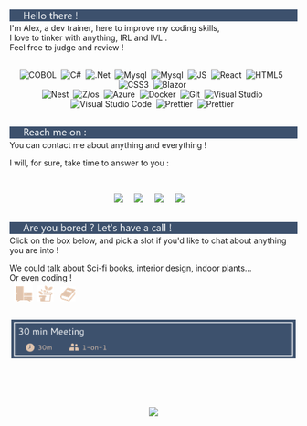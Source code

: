 <img src="hello.png" />
<br>
I'm Alex, a dev trainer, here to improve my coding skills,<br>
I love to tinker with anything, IRL and IVL .<br>
Feel free to judge and review !
<br>
<br>

<p align="center">
  <a>   
    <img alt="COBOL" src="https://img.shields.io/badge/-COBOL-3D516D?style=flat-square&logo=c&logoColor=white" />&nbsp;
    <img alt="C#" src="https://img.shields.io/badge/-C%23-3D516D?style=flat-square&logo=csharp&logoColor=white" />&nbsp;
   <img alt=".Net" src="https://img.shields.io/badge/-.Net-3D516D?style=flat-square&logo=dotnet&logoColor=white" />&nbsp;
   <img alt="Mysql" src="https://img.shields.io/badge/-Mysql-3D516D?style=flat-square&logo=mysql&logoColor=white" />&nbsp;
       <img alt="Mysql" src="https://img.shields.io/badge/-PostgreSQL-3D516D?style=flat-square&logo=postgresql&logoColor=white" />&nbsp;
   <img alt="JS" src="https://img.shields.io/badge/-Javascript-8F8B8E?style=flat-square&logo=javascript&logoColor=white" />&nbsp;
   <img alt="React" src="https://img.shields.io/badge/-React-8F8B8E?style=flat-square&logo=React&logoColor=white" />&nbsp;
   <img alt="HTML5" src="https://img.shields.io/badge/-HTML5-8F8B8E?style=flat-square&logo=html5&logoColor=white" />  &nbsp;
   <img alt="CSS3" src="https://img.shields.io/badge/-CSS3-8F8B8E?style=flat-square&logo=css3&logoColor=white" />&nbsp;
    <img alt="Blazor" src="https://img.shields.io/badge/-Blazor-8F8B8E?style=flat-square&logo=blazor&logoColor=white" />&nbsp; 
    <br>
      <img alt="Nest" src="https://img.shields.io/badge/-NestJS-E0C4AE?style=flat-square&logo=nestjs&logoColor=white" />&nbsp;
     <img alt="Z/os" src="https://img.shields.io/badge/-Z/os-E0C4AE?style=flat-square&logo=ibm&logoColor=white" />&nbsp;
     <img alt="Azure" src="https://img.shields.io/badge/-Azure-E0C4AE?style=flat-square&logo=microsoft-azure&logoColor=white" />&nbsp;
    <img alt="Docker" src="https://img.shields.io/badge/-Docker-E0C4AE?style=flat-square&logo=docker&logoColor=white" />&nbsp;
       <img alt="Git" src="https://img.shields.io/badge/-Git-E0C4AE?style=flat-square&logo=git&logoColor=white" />&nbsp;
   <img alt="Visual Studio" src="https://img.shields.io/badge/-VS-F0E2D7?style=flat-square&logo=visualstudio&logoColor=white" />&nbsp;
   <img alt="Visual Studio Code" src="https://img.shields.io/badge/-VS%20Code-F0E2D7?style=flat-square&logo=visualstudiocode&logoColor=white" />&nbsp;
   <img alt="Prettier" src="https://img.shields.io/badge/-Prettier-F0E2D7?style=flat-square&logo=prettier&logoColor=white" />&nbsp;
 <img alt="Prettier" src="https://img.shields.io/badge/-Figma-F0E2D7?style=flat-square&logo=figma&logoColor=white" />&nbsp;
  </a>
  <br><br>
</p>
<img src="reachMe.png" />
<br>
You can contact me about anything and everything ! 

I will, for sure, take time to answer to you :

<br>
<p align="center">
  <a target="_blank"href="https://instagram.com/brocetrelooking"><img src="https://img.shields.io/badge/instagram-3D516D?style=for-the-badge&logo=instagram&logoColor=white" /></a>&nbsp;&nbsp;&nbsp;&nbsp;
      <a href="https://github.com/AlexEnCode"><img src="https://img.shields.io/badge/GitHub-8F8B8E.svg?&amp;style=for-the-badge&amp;logo=Github&amp;logoColor=white" /></a>&nbsp;&nbsp;&nbsp;&nbsp;
  <a target="_blank"href="https://www.linkedin.com/in/alexandre-lin%C3%A9-6b440b298/"><img src="https://img.shields.io/badge/linkedin-E0C4AE.svg?&style=for-the-badge&logo=linkedin&logoColor=white" /></a>&nbsp;&nbsp;&nbsp;&nbsp;
    <a href="mailto:alexandrelineformation@gmail.com?subject=Hello%20Ileri,%20From%20Github"><img src="https://img.shields.io/badge/gmail-F0E2D7.svg?&style=for-the-badge&logo=gmail&logoColor=white" /></a>&nbsp;&nbsp;&nbsp;&nbsp;
<br>
<br>
</p>
<img src="areYou.png" />
<br>
Click on the box below, and pick a slot if you'd like to chat about anything you are into !

We could talk about Sci-fi books, interior design, indoor plants...   
Or even coding !    
&nbsp;&nbsp;<img alt="" src="meuble.png" />&nbsp;
<img alt="" src="plante.png" /> &nbsp;
<img alt="" src="livre.png" /> 

<h2 align="center">

<a style="color:#31397D" href="https://calendly.com/alexcode/30min" target="_blank"><img width="498" alt="meet_link" src="bouton2.png"> </a>
<br><br>
</h2>
<br><br>

<div align="center">
<picture>
  <source
    srcset="https://github-readme-stats.vercel.app/api?username=AlexEnCode&show_icons=true&theme=dark&hide_border=true"
    media="(prefers-color-scheme: dark)"
  />
  <source
    srcset="https://github-readme-stats.vercel.app/api?username=AlexEnCode&show_icons=true&bg_color=3D516D&title_color=E0C4AE&text_color=ffffff&icon_color=E0C4AE"
    media="(prefers-color-scheme: light), (prefers-color-scheme: no-preference)"
  />
  <img src="(https://github-readme-stats.vercel.app/api?username=AlexEnCode&show_icons=true&bg_color=3D516D&title_color=DDC2AF&text_color=ffffff&icon_color=DDC2AF"/>
</picture>
</div>

<a>


